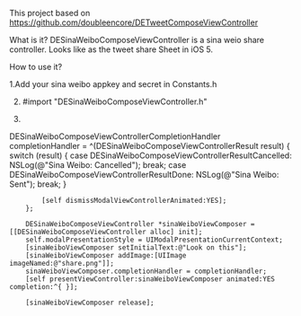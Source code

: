 This project based on https://github.com/doubleencore/DETweetComposeViewController


What is it?
DESinaWeiboComposeViewController is a sina weio share controller. 
Looks like as the tweet share Sheet in iOS 5.


How to use it?

1.Add your sina weibo appkey and secret in Constants.h

2. #import "DESinaWeiboComposeViewController.h"

3.
 DESinaWeiboComposeViewControllerCompletionHandler completionHandler = ^(DESinaWeiboComposeViewControllerResult result) {
            switch (result) {
                case DESinaWeiboComposeViewControllerResultCancelled:
                    NSLog(@"Sina Weibo: Cancelled");
                    break;
                case DESinaWeiboComposeViewControllerResultDone:
                    NSLog(@"Sina Weibo: Sent");
                    break;
            }
            
            [self dismissModalViewControllerAnimated:YES];
        };
        
        DESinaWeiboComposeViewController *sinaWeiboViewComposer = [[DESinaWeiboComposeViewController alloc] init];
        self.modalPresentationStyle = UIModalPresentationCurrentContext;
        [sinaWeiboViewComposer setInitialText:@"Look on this"];
        [sinaWeiboViewComposer addImage:[UIImage imageNamed:@"share.png"]];
        sinaWeiboViewComposer.completionHandler = completionHandler;
        [self presentViewController:sinaWeiboViewComposer animated:YES completion:^{ }];
        
        [sinaWeiboViewComposer release];